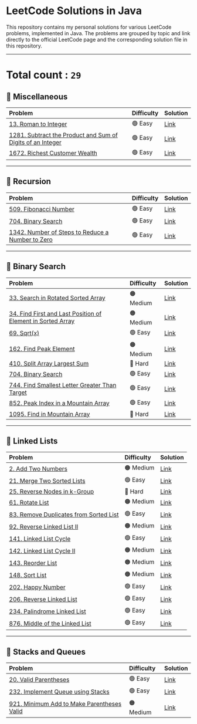 # LeetCode Solutions in Java

This repository contains my personal solutions for various LeetCode problems, implemented in Java. The problems are grouped by topic and link directly to the official LeetCode page and the corresponding solution file in this repository.

---
# Total count : `29`

## 📁 Miscellaneous

| Problem | Difficulty | Solution |
| :--- | :--- | :--- |
| [13. Roman to Integer](https://leetcode.com/problems/roman-to-integer/) | 🟢 Easy | [Link](RomanToInteger.java) |
| [1281. Subtract the Product and Sum of Digits of an Integer](https://leetcode.com/problems/subtract-the-product-and-sum-of-digits-of-an-integer/) | 🟢 Easy | [Link](Problem_1281.java) |
| [1672. Richest Customer Wealth](https://leetcode.com/problems/richest-customer-wealth/) | 🟢 Easy | [Link](Richest_Customer_Wealth.java) |

---

## 📁 Recursion

| Problem                                                                                             | Difficulty | Solution                                                          |
|:----------------------------------------------------------------------------------------------------| :--- |:------------------------------------------------------------------|
| [509. Fibonacci Number](https://leetcode.com/problems/fibonacci-number/) | 🟢 Easy | [Link](Recursion/Fibonacci_Number.java)                           |
| [704. Binary Search](https://leetcode.com/problems/binary-search/description/) | 🟢 Easy | [Link](Recursion/Binary_Search.java)                              |
| [1342. Number of Steps to Reduce a Number to Zero](https://leetcode.com/problems/number-of-steps-to-reduce-a-number-to-zero/description/) | 🟢 Easy | [Link](Recursion/Number_of_Steps_to_Reduce_a_Number_to_Zero.java) |

---

## 📁 Binary Search

| Problem | Difficulty | Solution |
| :--- | :--- | :--- |
| [33. Search in Rotated Sorted Array](https://leetcode.com/problems/search-in-rotated-sorted-array/) | 🟠 Medium | [Link](Binary_Search/Search_in_Rotated_Sorted_Array.java) |
| [34. Find First and Last Position of Element in Sorted Array](https://leetcode.com/problems/find-first-and-last-position-of-element-in-sorted-array/) | 🟠 Medium | [Link](Binary_Search/Find_First_and_Last_Position_of_Element_in_sorted_array.java) |
| [69. Sqrt(x)](https://leetcode.com/problems/sqrtx/) | 🟢 Easy | [Link](Binary_Search/sqrt_x.java) |
| [162. Find Peak Element](https://leetcode.com/problems/find-peak-element/) | 🟠 Medium | [Link](Binary_Search/Find_Peak_Element.java) |
| [410. Split Array Largest Sum](https://leetcode.com/problems/split-array-largest-sum/) | 🔴 Hard | [Link](Binary_Search/split_array_largest_sum.java) |
| [704. Binary Search](https://leetcode.com/problems/binary-search/) | 🟢 Easy | [Link](Binary_Search/binary_search.java) |
| [744. Find Smallest Letter Greater Than Target](https://leetcode.com/problems/find-smallest-letter-greater-than-target/) | 🟢 Easy | [Link](Binary_Search/Find_Smallest_Letter_Greater_Than_Target.java) |
| [852. Peak Index in a Mountain Array](https://leetcode.com/problems/peak-index-in-a-mountain-array/) | 🟢 Easy | [Link](Binary_Search/Peak_Index_in_a_Mountain_Array.java) |
| [1095. Find in Mountain Array](https://leetcode.com/problems/find-in-mountain-array/) | 🔴 Hard | [Link](Binary_Search/Find_in_Mountain_Array.java) |

---

## 📁 Linked Lists

| Problem | Difficulty | Solution                                                     |
| :--- | :--- |:-------------------------------------------------------------|
| [2. Add Two Numbers](https://leetcode.com/problems/add-two-numbers/description/) | 🟠 Medium | [Link](Linked_Lists/Add_Two_Numbers.java)                    |
| [21. Merge Two Sorted Lists](https://leetcode.com/problems/merge-two-sorted-lists/) | 🟢 Easy | [Link](Linked_Lists/Merge_Two_Sorted_Lists.java)             |
| [25. Reverse Nodes in k-Group](https://leetcode.com/problems/reverse-nodes-in-k-group/) | 🔴 Hard | [Link](Linked_Lists/Reverse_Node_in_K_Group.java)            |
| [61. Rotate List](https://leetcode.com/problems/rotate-list/) | 🟠 Medium | [Link](Linked_Lists/Rotate_list.java)                        |
| [83. Remove Duplicates from Sorted List](https://leetcode.com/problems/remove-duplicates-from-sorted-list/) | 🟢 Easy | [Link](Linked_Lists/Remove_Duplicates_from_Sorted_List.java) |
| [92. Reverse Linked List II](https://leetcode.com/problems/reverse-linked-list-ii/) | 🟠 Medium | [Link](Linked_Lists/Reverse_Linked_lists_II.java)            |
| [141. Linked List Cycle](https://leetcode.com/problems/linked-list-cycle/) | 🟢 Easy | [Link](Linked_Lists/Linked_List_Cycle.java)                  |
| [142. Linked List Cycle II](https://leetcode.com/problems/linked-list-cycle-ii/) | 🟠 Medium | [Link](Linked_Lists/Linked_List_Cycle_II.java)               |
| [143. Reorder List](https://leetcode.com/problems/reorder-list/) | 🟠 Medium | [Link](Linked_Lists/Reorder_list.java)                       |
| [148. Sort List](https://leetcode.com/problems/sort-list/) | 🟠 Medium | [Link](Linked_Lists/Sort_Lists.java)                         |
| [202. Happy Number](https://leetcode.com/problems/happy-number/) | 🟢 Easy | [Link](Linked_Lists/Happy_Number.java)                       |
| [206. Reverse Linked List](https://leetcode.com/problems/reverse-linked-list/) | 🟢 Easy | [Link](Linked_Lists/Reverse_Linked_lists.java)               |
| [234. Palindrome Linked List](https://leetcode.com/problems/palindrome-linked-list/) | 🟢 Easy | [Link](Linked_Lists/Pallindrome_Linked_lists.java)           |
| [876. Middle of the Linked List](https://leetcode.com/problems/middle-of-the-linked-list/) | 🟢 Easy | [Link](Linked_Lists/Middle_of_the_linked_list.java)          |

---

## 📁 Stacks and Queues

| Problem | Difficulty | Solution |
| :--- | :--- | :--- |
| [20. Valid Parentheses](https://leetcode.com/problems/valid-parentheses/description/) | 🟢 Easy | [Link](Stacks_and_Queues/Valid_Parantheses.java) |
| [232. Implement Queue using Stacks](https://leetcode.com/problems/implement-queue-using-stacks/description/) | 🟢 Easy | [Link](Stacks_and_Queues/Implement_Queue_Using_Stacks.java) |
| [921. Minimum Add to Make Parentheses Valid](https://leetcode.com/problems/minimum-add-to-make-parentheses-valid/description/) | 🟠 Medium | [Link](Stacks_and_Queues/Minimum_Add_to_Make_Parantheses_Valid.java) |
